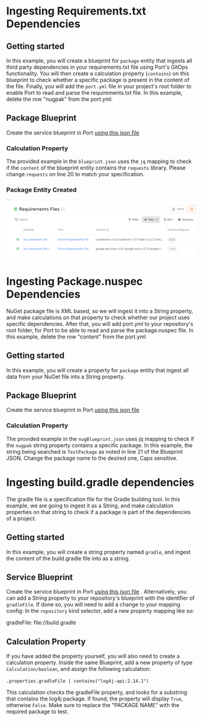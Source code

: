 # Ingesting Requirements.txt Dependencies


## Getting started

In this example, you will create a blueprint for `package` entity that ingests all third party dependencies in your requirements.txt file using Port's GitOps functionality. You will then create a calculation property (`contains`) on this blueprint to check whether a specific package is present in the content of the file. Finally, you will add the `port.yml` file in your project's root folder to enable Port to read and parse the requirements.txt file. In this example, delete the row "nugpak" from the port.yml.

## Package Blueprint
Create the service blueprint in Port [using this json file](./resources/blueprint.json)

### Calculation Property
The provided example in the `blueprint.json` uses the `jq` mapping to check if the `content` of the blueprint entity contains the `requests` library. Please change `requests` on line 20 to match your specification.

### Package Entity Created
![Package Entity Created](./assets/package.PNG "Package Entity Created")


# Ingesting  Package.nuspec Dependencies
NuGet package file is XML based, so we will ingest it into a String property, and make calculations on that property to check whether our project uses specific dependencies.
After that, you will add port.yml to your repository's root folder, for Port to be able to read and parse the package.nuspec file. In this example, delete the row "content" from the port.yml

## Getting started
In this example, you will create a property for `package` entity that ingest all data from your NuGet file into a String property.

## Package Blueprint
Create the service blueprint in Port [using this json file](./resources/nugBlueprint.json)

### Calculation Property
The provided example in the `nugBlueprint.json` uses jq mapping to check if the `nugpak` string property contains a specific package. In this example, the string being searched is `TestPackage` as noted in line 21 of the Blueprint JSON. Change the package name to the desired one, Caps sensitive.


# Ingesting build.gradle dependencies
The gradle file is a specification file for the Gradle building tool. In this example, we are going to ingest it as a String, and make calculation properties on that string to check if a package is part of the dependencies of a project.

## Getting started
In this example, you will create a string property named `gradle`, and ingest the content of the build.gradle file into as a string.

## Service Blueprint
Create the service blueprint in Port [using this json file](./resources/gradleBlueprint.json) . Alternatively, you can add a String property to your repository's blueprint with the identifier of `gradleFile`. If done so, you will need to add a change to your mapping config: In the `repository` kind selector, add a new property mapping like so:

gradleFile: file://build.gradle

## Calculation Property
If you have added the property yourself, you will also need to create a calculation property. Inside the same Blueprint, add a new property of type `Calculation/boolean`, and assign the following calculation:

`.properties.gradleFile | contains("log4j-api:2.14.1")`

This calculation checks the gradleFile property, and looks for a substring that contains the log4j package. If found, the property will display `True`, otherwise `False`. Make sure to replace the \"PACKAGE NAME\" with the required package to test.